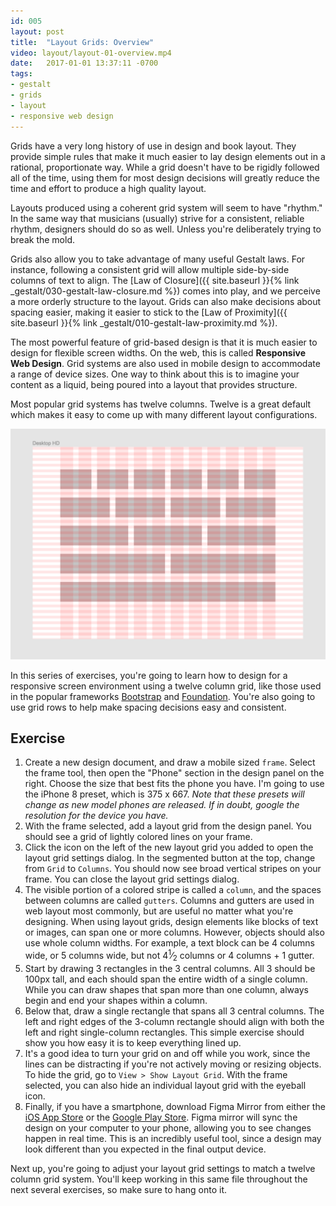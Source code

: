 ```yaml
---
id: 005
layout: post
title:  "Layout Grids: Overview"
video: layout/layout-01-overview.mp4
date:   2017-01-01 13:37:11 -0700
tags:
- gestalt
- grids
- layout
- responsive web design
---
```

Grids have a very long history of use in design and book layout. They provide simple rules that make it much easier to lay design elements out in a rational, proportionate way. While a grid doesn't have to be rigidly followed all of the time, using them for most design decisions will greatly reduce the time and effort to produce a high quality layout.

Layouts produced using a coherent grid system will seem to have "rhythm." In the same way that musicians (usually) strive for a consistent, reliable rhythm, designers should do so as well. Unless you're deliberately trying to break the mold.

Grids also allow you to take advantage of many useful Gestalt laws. For instance, following a consistent grid will allow multiple side-by-side columns of text to align. The [Law of Closure]({{ site.baseurl }}{% link _gestalt/030-gestalt-law-closure.md %}) comes into play, and we perceive a more orderly structure to the layout. Grids can also make decisions about spacing easier, making it easier to stick to the [Law of Proximity]({{ site.baseurl }}{% link _gestalt/010-gestalt-law-proximity.md %}).

The most powerful feature of grid-based design is that it is much easier to design for flexible screen widths. On the web, this is called **Responsive Web Design**. Grid systems are also used in mobile design to accommodate a range of device sizes. One way to think about this is to imagine your content as a liquid, being poured into a layout that provides structure.

Most popular grid systems has twelve columns. Twelve is a great default which makes it easy to come up with many different layout configurations.

![Layout configurations with a twelve column grid](/images/layout/layout-grids-overview-01.png)

In this series of exercises, you're going to learn how to design for a responsive screen environment using a twelve column grid, like those used in the popular frameworks [Bootstrap](https://getbootstrap.com/) and [Foundation](https://foundation.zurb.com/). You're also going to use grid rows to help make spacing decisions easy and consistent.

<!--more-->
## Exercise

1. Create a new design document, and draw a mobile sized `frame`. Select the <span data-keyCombo="frame">frame tool</span>, then open the "Phone" section in the design panel on the right. Choose the size that best fits the phone you have. I'm going to use the iPhone 8 preset, which is 375 x 667. *Note that these presets will change as new model phones are released. If in doubt, google the resolution for the device you have.*
2. With the frame selected, add a layout grid from the design panel. You should see a grid of lightly colored lines on your frame.
2. Click the icon on the left of the new layout grid you added to open the layout grid settings dialog. In the segmented button at the top, change from `Grid` to `Columns`. You should now see broad vertical stripes on your frame. You can close the layout grid settings dialog.
3. The visible portion of a colored stripe is called a `column`, and the spaces between columns are called `gutters`. Columns and gutters are used in web layout most commonly, but are useful no matter what you're designing. When using layout grids, design elements like blocks of text or images, can span one or more columns. However, objects should also use whole column widths. For example, a text block can be 4 columns wide, or 5 columns wide, but not 4<sup>1</sup>&frasl;<sub>2</sub> columns or 4 columns + 1 gutter.
4. Start by drawing 3 rectangles in the 3 central columns. All 3 should be 100px tall, and each should span the entire width of a single column. While you can draw shapes that span more than one column, always begin and end your shapes within a column.
5. Below that, draw a single rectangle that spans all 3 central columns. The left and right edges of the 3-column rectangle should align with both the left and right single-column rectangles. This simple exercise should show you how easy it is to keep everything lined up.
6. It's a good idea to turn your grid on and off while you work, since the lines can be distracting if you're not actively moving or resizing objects. To <span data-keyCombo="show-hide-grid">hide the grid</span>, go to `View > Show Layout Grid`. With the frame selected, you can also hide an individual layout grid with the eyeball icon.
7. Finally, if you have a smartphone, download Figma Mirror from either the [iOS App Store](https://itunes.apple.com/us/app/figma-mirror/id1152747299?mt=8) or the [Google Play Store](https://play.google.com/store/apps/details?id=com.figma.mirror&hl=en). Figma mirror will sync the design on your computer to your phone, allowing you to see changes happen in real time. This is an incredibly useful tool, since a design may look different than you expected in the final output device.

Next up, you're going to adjust your layout grid settings to match a twelve column grid system. You'll keep working in this same file throughout the next several exercises, so make sure to hang onto it.
